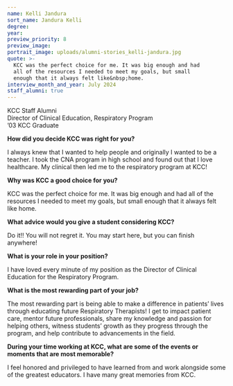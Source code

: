 ```yaml
---
name: Kelli Jandura
sort_name: Jandura Kelli
degree:
year:
preview_priority: 8
preview_image:
portrait_image: uploads/alumni-stories_kelli-jandura.jpg
quote: >-
  KCC was the perfect choice for me. It was big enough and had
  all of the resources I needed to meet my goals, but small
  enough that it always felt like&nbsp;home.
interview_month_and_year: July 2024
staff_alumni: true
---
```


KCC Staff Alumni<br>
Director of Clinical Education, Respiratory Program<br>
’03 KCC Graduate

**How did you decide KCC was right for you?**

I always knew that I wanted to help people and originally I wanted to be a teacher. I took the CNA  program in high school and found out that I love healthcare. My clinical then led me to the respiratory program at KCC!

**Why was KCC a good choice for you?**

KCC was the perfect choice for me. It was big enough and had all of the resources I needed to meet my goals, but small enough that it always felt like home.

**What advice would you give a student considering KCC?**

Do it!! You will not regret it. You may start here, but you can finish anywhere!

**What is your role in your position?**

I have loved every minute of my position as the Director of Clinical Education for the Respiratory Program.

**What is the most rewarding part of your job?**

The most rewarding part is being able to make a difference in patients’ lives through educating future Respiratory Therapists! I get to impact patient care, mentor future professionals, share my knowledge and passion for helping others, witness students’ growth as they progress through the program, and help contribute to advancements in the field.

**During your time working at KCC, what are some of the events or moments that are most memorable?**

I feel honored and privileged to have learned from and work alongside some of the greatest educators. I have many great memories from KCC.
